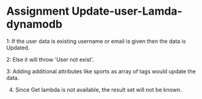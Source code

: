 # Assignment Update-user-Lamda-dynamodb
1: If the user data is existing username or email is given then the data is Updated.

2: Else it will throw 'User not exist'.

3: Adding additional attributes like sports as array of tags would update the data.

4. Since Get lambda is not available, the result set will not be known.

